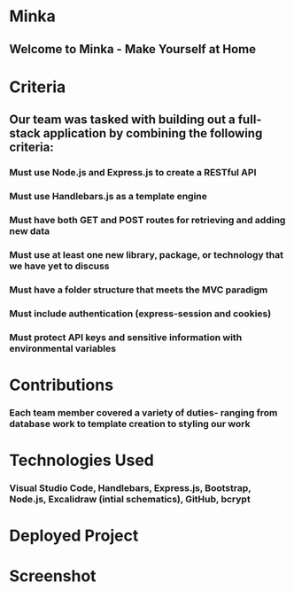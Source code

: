 # Minka
## Welcome to Minka - Make Yourself at Home 

# Criteria
## Our team was tasked with building out a full-stack application by combining the following criteria:
### Must use Node.js and Express.js to create a RESTful API
### Must use Handlebars.js as a template engine
### Must have both GET and POST routes for retrieving and adding new data
### Must use at least one new library, package, or technology that we have yet to discuss
### Must have a folder structure that meets the MVC paradigm
### Must include authentication (express-session and cookies)
### Must protect API keys and sensitive information with environmental variables

# Contributions
### Each team member covered a variety of duties- ranging from database work to template creation to styling our work

# Technologies Used
### Visual Studio Code, Handlebars, Express.js, Bootstrap, Node.js, Excalidraw (intial schematics), GitHub, bcrypt

# Deployed Project

# Screenshot

